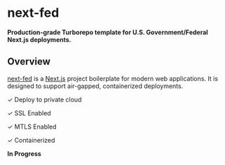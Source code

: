 # next-fed

**Production-grade Turborepo template for U.S. Government/Federal Next.js deployments.**

## Overview

[next-fed](https://github.com/cchin25/next-fed) is a [Next.js](https://nextjs.org/) project boilerplate for modern web applications. It is designed to support air-gapped, containerized deployments.

&#x2713; Deploy to private cloud

&#x2713; SSL Enabled

&#x2713; MTLS Enabled

&#x2713; Containerized


**In Progress**
